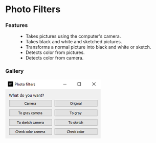 <body>
  <h1>Photo Filters</h1>
  <dl>
    <h3><b>Features</b></h3>
      <dd>
        <ul>
          <li>Takes pictures using the computer's camera.</li>
          <li>Takes black and white and sketched pictures.</li>
          <li>Transforms a normal picture into black and white or sketch.</li>
          <li>Detects color from pictures.</li>
          <li>Detects color from camera.</li>
        </ul>
      </dd>
  </dl>
  <h3>Gallery</h3>
  <img src="https://github.com/BiancaCarneiro/Photo-filters/blob/main/pictures/Capture.PNG?raw=true" alt="App picture">
</body>
